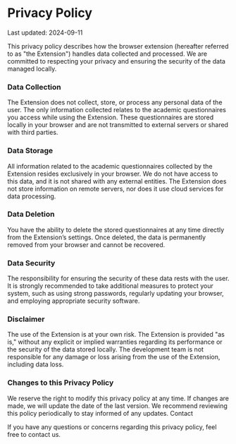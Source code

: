# Privacy Policy
Last updated: 2024-09-11

This privacy policy describes how the browser extension (hereafter referred to as "the Extension") handles data collected and processed. We are committed to respecting your privacy and ensuring the security of the data managed locally.

### Data Collection
The Extension does not collect, store, or process any personal data of the user. The only information collected relates to the academic questionnaires you access while using the Extension. These questionnaires are stored locally in your browser and are not transmitted to external servers or shared with third parties.

### Data Storage
All information related to the academic questionnaires collected by the Extension resides exclusively in your browser. We do not have access to this data, and it is not shared with any external entities. The Extension does not store information on remote servers, nor does it use cloud services for data processing.

### Data Deletion
You have the ability to delete the stored questionnaires at any time directly from the Extension’s settings. Once deleted, the data is permanently removed from your browser and cannot be recovered.

### Data Security
The responsibility for ensuring the security of these data rests with the user. It is strongly recommended to take additional measures to protect your system, such as using strong passwords, regularly updating your browser, and employing appropriate security software.

### Disclaimer
The use of the Extension is at your own risk. The Extension is provided "as is," without any explicit or implied warranties regarding its performance or the security of the data stored locally. The development team is not responsible for any damage or loss arising from the use of the Extension, including data loss.

### Changes to this Privacy Policy
We reserve the right to modify this privacy policy at any time. If changes are made, we will update the date of the last version. We recommend reviewing this policy periodically to stay informed of any updates.
Contact

If you have any questions or concerns regarding this privacy policy, feel free to contact us.
